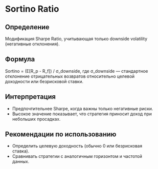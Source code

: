 # Sortino Ratio

## Определение
Модификация Sharpe Ratio, учитывающая только downside volatility (негативные отклонения).

## Формула
Sortino = (E[R_p - R_f]) / σ_downside, где σ_downside — стандартное отклонение отрицательных возвратов относительно целевой доходности или безрисковой ставки.

## Интерпретация
- Предпочтительнее Sharpe, когда важны только негативные риски.
- Высокое значение показывает, что стратегия приносит доход при небольших просадках.

## Рекомендации по использованию
- Определить целевую доходность (обычно 0 или безрисковая ставка).
- Сравнивать стратегии с аналогичным горизонтом и частотой данных.
